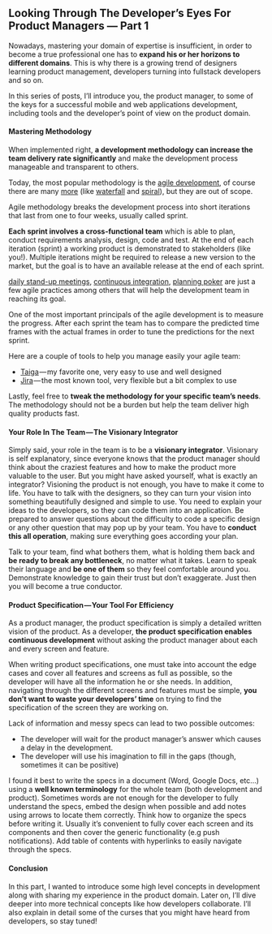 ## Looking Through The Developer’s Eyes For Product Managers — Part 1

Nowadays, mastering your domain of expertise is insufficient, in order to become a true professional one has to **expand his or her horizons to different domains**. This is why there is a growing trend of designers learning product management, developers turning into fullstack developers and so on.

In this series of posts, I’ll introduce you, the product manager, to some of the keys for a successful mobile and web applications development, including tools and the developer’s point of view on the product domain.

#### Mastering Methodology

When implemented right, **a development methodology can increase the team delivery rate significantly** and make the development process manageable and transparent to others.

Today, the most popular methodology is the [agile development](https://en.wikipedia.org/wiki/Agile_software_development), of course there are many [more](https://en.wikipedia.org/wiki/Software_development_process) (like [waterfall](https://en.wikipedia.org/wiki/Waterfall_model) and [spiral](https://en.wikipedia.org/wiki/Spiral_model)), but they are out of scope.

Agile methodology breaks the development process into short iterations that last from one to four weeks, usually called sprint.

**Each sprint involves a cross-functional team** which is able to plan, conduct requirements analysis, design, code and test. At the end of each iteration (sprint) a working product is demonstrated to stakeholders (like you!). Multiple iterations might be required to release a new version to the market, but the goal is to have an available release at the end of each sprint.

[daily stand-up meetings](https://en.wikipedia.org/wiki/Stand-up_meeting), [continuous integration](https://en.wikipedia.org/wiki/Continuous_integration), [planning poker](https://en.wikipedia.org/wiki/Planning_poker) are just a few agile practices among others that will help the development team in reaching its goal.

One of the most important principals of the agile development is to measure the progress. After each sprint the team has to compare the predicted time frames with the actual frames in order to tune the predictions for the next sprint.

Here are a couple of tools to help you manage easily your agile team:

*   [Taiga](https://taiga.io/) — my favorite one, very easy to use and well designed
*   [Jira](https://www.atlassian.com/software/jira) — the most known tool, very flexible but a bit complex to use

Lastly, feel free to **tweak the methodology for your specific team’s needs**. The methodology should not be a burden but help the team deliver high quality products fast.

#### Your Role In The Team — The Visionary Integrator

Simply said, your role in the team is to be a **visionary integrator**. Visionary is self explanatory, since everyone knows that the product manager should think about the craziest features and how to make the product more valuable to the user. But you might have asked yourself, what is exactly an integrator? Visioning the product is not enough, you have to make it come to life. You have to talk with the designers, so they can turn your vision into something beautifully designed and simple to use. You need to explain your ideas to the developers, so they can code them into an application. Be prepared to answer questions about the difficulty to code a specific design or any other question that may pop up by your team. You have to **conduct this all operation**, making sure everything goes according your plan.

Talk to your team, find what bothers them, what is holding them back and **be ready to break any bottleneck**, no matter what it takes. Learn to speak their language and **be one of them** so they feel comfortable around you. Demonstrate knowledge to gain their trust but don’t exaggerate. Just then you will become a true conductor.


#### Product Specification — Your Tool For Efficiency

As a product manager, the product specification is simply a detailed written vision of the product. As a developer, **the product specification enables continuous development** without asking the product manager about each and every screen and feature.

When writing product specifications, one must take into account the edge cases and cover all features and screens as full as possible, so the developer will have all the information he or she needs. In addition, navigating through the different screens and features must be simple, **you don’t want to waste your developers’ time** on trying to find the specification of the screen they are working on.

Lack of information and messy specs can lead to two possible outcomes:

*   The developer will wait for the product manager’s answer which causes a delay in the development.
*   The developer will use his imagination to fill in the gaps (though, sometimes it can be positive)

I found it best to write the specs in a document (Word, Google Docs, etc…) using a **well known terminology** for the whole team (both development and product). Sometimes words are not enough for the developer to fully understand the specs, embed the design when possible and add notes using arrows to locate them correctly. Think how to organize the specs before writing it. Usually it’s convenient to fully cover each screen and its components and then cover the generic functionality (e.g push notifications). Add table of contents with hyperlinks to easily navigate through the specs.

#### Conclusion

In this part, I wanted to introduce some high level concepts in development along with sharing my experience in the product domain. Later on, I’ll dive deeper into more technical concepts like how developers collaborate. I’ll also explain in detail some of the curses that you might have heard from developers, so stay tuned!
